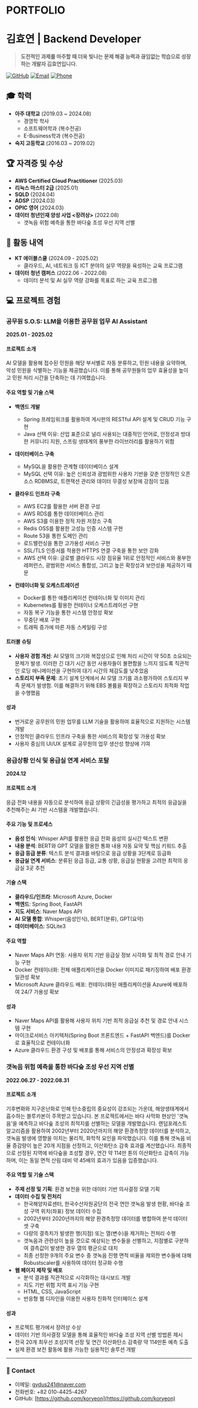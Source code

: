 # PORTFOLIO

# 김효연 | Backend Developer

> **도전적인 과제를 마주할 때 더욱 빛나는 문제 해결 능력과 끊임없는 학습으로 성장하는 개발자 김효연입니다.**
  
[![GitHub](https://img.shields.io/badge/GitHub-koryeon-181717?style=flat-square&logo=github)](https://github.com/koryeon)
[![Email](https://img.shields.io/badge/Email-gydus241@naver.com-EA4335?style=flat-square&logo=gmail)](mailto:gydus241@naver.com)
[![Phone](https://img.shields.io/badge/Phone-010--4425--4267-228B22?style=flat-square&logo=whatsapp)](tel:+82-10-4425-4267)

## 🎓 학력
- **아주 대학교** (2019.03 ~ 2024.08)
  - 경영학 학사
  - 소프트웨어학과 (복수전공)
  - E-Business학과 (복수전공)
- **숙지 고등학교** (2016.03 ~ 2019.02)

## 🏆 자격증 및 수상
- **AWS Certified Cloud Practitioner** (2025.03)
- **리눅스 마스터 2급** (2025.01)
- **SQLD** (2024.04)
- **ADSP** (2024.03)
- **OPIC 영어** (2024.03)
- **데이터 청년인재 양성 사업 <장려상>** (2022.08)
  - 갯녹음 위험 예측을 통한 바다숲 조성 우선 지역 선별

## 🌱 활동 내역
- **KT 에이블스쿨** (2024.09 - 2025.02)
  - 클라우드, AI, 네트워크 등 ICT 분야의 실무 역량을 육성하는 교육 프로그램
- **데이터 청년 캠퍼스** (2022.06 - 2022.08)
  - 데이터 분석 및 AI 실무 역량 강화를 목표로 하는 교육 프로그램

## 💻 프로젝트 경험

### 공무원 S.O.S: LLM을 이용한 공무원 업무 AI Assistant
**2025.01 - 2025.02**

#### 프로젝트 소개
AI 모델을 활용해 접수된 민원을 해당 부서별로 자동 분류하고, 민원 내용을 요약하며, 악성 민원을 식별하는 기능을 제공했습니다. 이를 통해 공무원들의 업무 효율성을 높이고 민원 처리 시간을 단축하는 데 기여했습니다.

#### 주요 역할 및 기술 스택
- **백엔드 개발**
  - Spring 프레임워크를 활용하여 게시판의 RESTful API 설계 및 CRUD 기능 구현
  - Java 선택 이유: 산업 표준으로 널리 사용되는 대중적인 언어로, 안정성과 방대한 커뮤니티 지원, 스프링 생태계의 풍부한 라이브러리를 활용하기 위함

- **데이터베이스 구축**
  - MySQL을 활용한 관계형 데이터베이스 설계
  - MySQL 선택 이유: 높은 신뢰성과 광범위한 사용자 기반을 갖춘 안정적인 오픈소스 RDBMS로, 트랜잭션 관리와 데이터 무결성 보장에 강점이 있음

- **클라우드 인프라 구축**
  - AWS EC2를 활용한 서버 환경 구성
  - AWS RDS를 통한 데이터베이스 관리
  - AWS S3를 이용한 정적 자원 저장소 구축
  - Redis OSS를 활용한 고성능 인증 시스템 구현
  - Route 53을 통한 도메인 관리
  - 로드밸런싱을 통한 고가용성 서비스 구현
  - SSL/TLS 인증서를 적용한 HTTPS 연결 구축을 통한 보안 강화
  - AWS 선택 이유: 글로벌 클라우드 시장 점유율 1위로 안정적인 서비스와 풍부한 레퍼런스, 광범위한 서비스 통합성, 그리고 높은 확장성과 보안성을 제공하기 때문

- **컨테이너화 및 오케스트레이션**
  - Docker를 통한 애플리케이션 컨테이너화 및 이미지 관리
  - Kubernetes를 활용한 컨테이너 오케스트레이션 구현
  - 자동 복구 기능을 통한 시스템 안정성 확보
  - 무중단 배포 구현
  - 트래픽 증가에 따른 자동 스케일링 구성

#### 트러블 슈팅
- **사용자 경험 개선**: AI 모델의 크기와 복잡성으로 인해 처리 시간이 약 50초 소요되는 문제가 발생. 이러한 긴 대기 시간 동안 사용자들이 불편함을 느끼지 않도록 직관적인 로딩 애니메이션을 구현하여 대기 시간의 체감도를 낮추었음
- **스토리지 부족 문제**: 초기 설계 단계에서 AI 모델 크기를 과소평가하여 스토리지 부족 문제가 발생함. 이를 해결하기 위해 EBS 볼륨을 확장하고 스토리지 최적화 작업을 수행했음

#### 성과
- 번거로운 공무원의 민원 업무를 LLM 기술을 활용하여 효율적으로 지원하는 시스템 개발
- 안정적인 클라우드 인프라 구축을 통한 서비스의 확장성 및 가용성 확보
- 사용자 중심의 UI/UX 설계로 공무원의 업무 생산성 향상에 기여

### 응급상황 인식 및 응급실 연계 서비스 포탈
**2024.12**

#### 프로젝트 소개
응급 전화 내용을 자동으로 분석하여 응급 상황의 긴급성을 평가하고 최적의 응급실을 추천해주는 AI 기반 시스템을 개발했습니다.

#### 주요 기능 및 프로세스
- **음성 인식**: Whisper API를 활용한 응급 전화 음성의 실시간 텍스트 변환
- **내용 분석**: BERT와 GPT 모델을 활용한 통화 내용 자동 요약 및 핵심 키워드 추출
- **응급 등급 분류**: 텍스트 분석 결과를 바탕으로 응급 상황을 3단계로 등급화
- **응급실 연계 서비스**: 분류된 응급 등급, 교통 상황, 응급실 현황을 고려한 최적의 응급실 3곳 추천

#### 기술 스택
- **클라우드/인프라**: Microsoft Azure, Docker
- **백엔드**: Spring Boot, FastAPI
- **지도 서비스**: Naver Maps API
- **AI 모델 통합**: Whisper(음성인식), BERT(분류), GPT(요약)
- **데이터베이스**: SQLite3

#### 주요 역할
- Naver Maps API 연동: 사용자 위치 기반 응급실 정보 시각화 및 최적 경로 안내 기능 구현
- Docker 컨테이너화: 전체 애플리케이션을 Docker 이미지로 패키징하여 배포 환경 일관성 확보
- Microsoft Azure 클라우드 배포: 컨테이너화된 애플리케이션을 Azure에 배포하여 24/7 가용성 확보

#### 성과
- Naver Maps API를 활용해 사용자 위치 기반 최적 응급실 추천 및 경로 안내 시스템 구현
- 마이크로서비스 아키텍처(Spring Boot 프론트엔드 + FastAPI 백엔드)를 Docker로 효율적으로 컨테이너화
- Azure 클라우드 환경 구성 및 배포를 통해 서비스의 안정성과 확장성 확보

### 갯녹음 위험 예측을 통한 바다숲 조성 우선 지역 선별
**2022.06.27 - 2022.08.31**

#### 프로젝트 소개
기후변화와 지구온난화로 인해 탄소중립의 중요성이 강조되는 가운데, 해양생태계에서 흡수하는 블루카본이 주목받고 있습니다. 본 프로젝트에서는 바다 사막화 현상인 '갯녹음'을 예측하고 바다숲 조성의 최적지를 선별하는 모델을 개발했습니다. 랜덤포레스트 알고리즘을 활용하여 2002년부터 2020년까지의 해양 환경측정망 데이터를 분석하고, 갯녹음 발생에 영향을 미치는 물리적, 화학적 요인을 파악했습니다. 이를 통해 갯녹음 비율 증감량이 높은 20개 지점을 선정하고, 이산화탄소 감축 효과를 계산했습니다. 최종적으로 선정된 지역에 바다숲을 조성할 경우, 연간 약 114만 톤의 이산화탄소 감축이 가능하며, 이는 동일 면적 산림 대비 약 45배의 효과가 있음을 입증했습니다.

#### 주요 역할 및 기술 스택
- **주제 선정 및 기획**: 환경 보전을 위한 데이터 기반 의사결정 모델 기획
- **데이터 수집 및 전처리**
  - 한국해양자료센터, 한국수산자원공단의 전국 연안 갯녹음 발생 현황, 바다숲 조성 구역 위치(좌표) 정보 데이터 수집
  - 2002년부터 2020년까지의 해양 환경측정망 데이터를 병합하여 분석 데이터셋 구축
  - 다량의 결측치가 발생한 행(지점) 또는 열(변수)을 제거하는 전처리 수행
  - 갯녹음과 관련성이 높을 것으로 예상되는 변수들을 선별하고, 지점별로 구분하여 결측값이 발생한 경우 열의 평균으로 대치
  - 최종 선정한 9개의 주요 변수 중 갯녹음 진행 면적 비율을 제외한 변수들에 대해 Robustscaler를 사용하여 데이터 정규화 수행
- **웹 페이지 제작 및 배포**
  - 분석 결과를 직관적으로 시각화하는 대시보드 개발
  - 지도 기반 위험 지역 표시 기능 구현
  - HTML, CSS, JavaScript
  - 반응형 웹 디자인을 이용한 사용자 친화적 인터페이스 설계

#### 성과
- 프로젝트 평가에서 장려상 수상
- 데이터 기반 의사결정 모델을 통해 효율적인 바다숲 조성 지역 선별 방법론 제시
- 전국 20개 최우선 조성지역 선정 및 연간 이산화탄소 감축량 약 114만톤 예측 도출
- 실제 환경 보전 활동에 활용 가능한 실용적인 솔루션 개발

---

### 🔗 Contact
- 이메일: [gydus241@naver.com](mailto:gydus241@naver.com)
- 전화번호: +82 010-4425-4267
- GitHub: [https://github.com/koryeon](https://github.com/koryeon)
